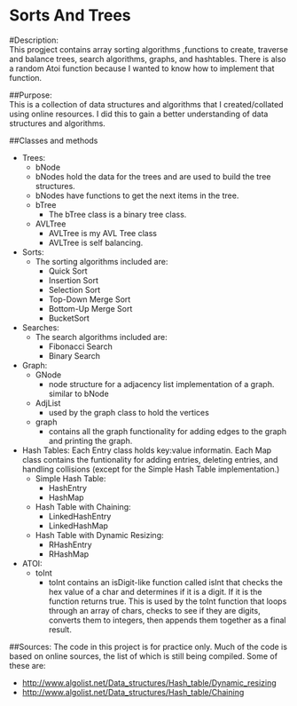Sorts And Trees
================

#Description:  
This progject contains array sorting algorithms ,functions to create, traverse and balance trees, search algorithms, graphs, and hashtables. There is also a random Atoi function because I wanted to know how to implement that function.

##Purpose:  
This is a collection of data structures and algorithms that I created/collated using online resources. I did this to gain a better understanding of data structures and algorithms.

##Classes and methods
* Trees:
  *  bNode  
    * bNodes hold the data for the trees and are used to build the tree structures.
    * bNodes have functions to get the next items in the tree.  
  * bTree 
    * The bTree class is a binary tree class.  
  * AVLTree 
    *  AVLTree is my AVL Tree class
    *  AVLTree is self balancing.  
* Sorts:  
  * The sorting algorithms included are:  
    * Quick Sort
    * Insertion Sort
    * Selection Sort
    * Top-Down Merge Sort
    * Bottom-Up Merge Sort
    * BucketSort
* Searches: 
  * The search algorithms included are:
    * Fibonacci Search
    * Binary Search
* Graph: 
  * GNode
    * node structure for a adjacency list implementation of a graph. similar to bNode
  * AdjList
    * used by the graph class to hold the vertices
  * graph
    * contains all the graph functionality for adding edges to the graph and printing the graph.
* Hash Tables: Each Entry class holds key:value informatin. Each Map class contains the funtionality for adding entries, deleting entries, and handling collisions (except for the Simple Hash Table implementation.)
  * Simple Hash Table:
    * HashEntry
    * HashMap
  * Hash Table with Chaining:
    * LinkedHashEntry
    * LinkedHashMap
  * Hash Table with Dynamic Resizing:
    * RHashEntry
    * RHashMap
* ATOI:
  * toInt
    * toInt contains an isDigit-like function called isInt that checks the hex value of a char and determines if it is a digit. If it is the function returns true. This is used by the toInt function that loops through an array of chars, checks to see if they are digits, converts them to integers, then appends them together as a final result.

##Sources:
The code in this project is for practice only. Much of the code is based on online sources, the list of which is still being compiled.
Some of these are:  
 * <http://www.algolist.net/Data_structures/Hash_table/Dynamic_resizing>
 * <http://www.algolist.net/Data_structures/Hash_table/Chaining>

